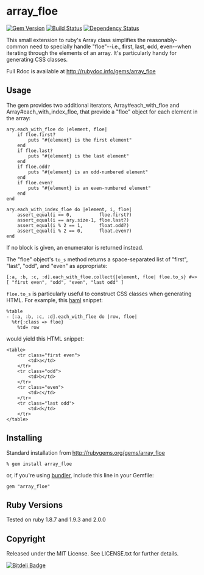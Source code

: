 # array_floe
[![Gem Version](https://badge.fury.io/rb/array_floe.png)](http://badge.fury.io/rb/array_floe)
[![Build Status](https://secure.travis-ci.org/lomba/schema_plus.png)](http://travis-ci.org/ronen/array_floe)
[![Dependency Status](https://gemnasium.com/lomba/schema_plus.png)](https://gemnasium.com/ronen/array_floe)


This small extension to ruby's Array class simplifies the reasonably-common
need to specially handle "floe"--i.e., **f**irst, **l**ast, **o**dd,
**e**ven--when iterating through the elements of an array.  It's particularly
handy for generating CSS classes.

Full Rdoc is available at http://rubydoc.info/gems/array_floe

## Usage

The gem provides two additional iterators, Array#each_with_floe and
Array#each_with_index_floe, that provide a "floe" object for each element in
the array:

    ary.each_with_floe do |element, floe|
        if floe.first?
            puts "#{element} is the first element"
        end
        if floe.last?
            puts "#{element} is the last element"
        end
        if floe.odd?
            puts "#{element} is an odd-numbered element"
        end
        if floe.even?
            puts "#{element} is an even-numbered element"
        end
    end

    ary.each_with_index_floe do |element, i, floe|
        assert_equal(i == 0,          floe.first?)
        assert_equal(i == ary.size-1, floe.last?)
        assert_equal(i % 2 == 1,      float.odd?)
        assert_equal(i % 2 == 0,      float.even?)
    end

If no block is given, an enumerator is returned instead.

The "floe" object's `to_s` method returns a space-separated list of "first",
"last", "odd", and "even" as appropriate:

    [:a, :b, :c, :d].each_with_floe.collect{|element, floe| floe.to_s} #=> [ "first even", "odd", "even", "last odd" ]

`floe.to_s` is particularly useful to construct CSS classes when generating
HTML.  For example, this [haml](http://haml-lang.com/) snippet:

    %table
    - [:a, :b, :c, :d].each_with_floe do |row, floe|
      %tr{:class => floe}
        %td= row

would yield this HTML snippet:

    <table>
        <tr class="first even">
            <td>a</td>
        </tr>
        <tr class="odd">
            <td>b</td>
        </tr>
        <tr class="even">
            <td>c</td>
        </tr>
        <tr class="last odd">
            <td>d</td>
        </tr>
    </table>

## Installing

Standard installation from http://rubygems.org/gems/array_floe

    % gem install array_floe

or, if you're using [bundler](http://gembundler.com/), include this line in
your Gemfile:

    gem "array_floe"

## Ruby Versions

Tested on ruby 1.8.7 and 1.9.3 and 2.0.0

## Copyright

Released under the MIT License.  See LICENSE.txt for further details.


[![Bitdeli Badge](https://d2weczhvl823v0.cloudfront.net/ronen/array_floe/trend.png)](https://bitdeli.com/free "Bitdeli Badge")

